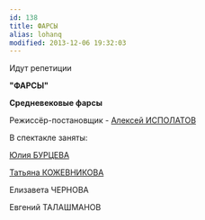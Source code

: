 ```yaml
---
id: 138
title: ФАРСЫ
alias: lohanq
modified: 2013-12-06 19:32:03
---
```


Идут репетиции

**"ФАРСЫ"**

**Средневековые фарсы**

Режиссёр-постановщик - <a href="53-aleksei-ispolatov.html">Алексей ИСПОЛАТОВ</a>

В спектакле заняты:

<a href="78-ylia-burceva.html">Юлия БУРЦЕВА</a>

<a href="80-tatiana-kogevnikova.html">Татьяна КОЖЕВНИКОВА</a>

Елизавета ЧЕРНОВА

Евгений ТАЛАШМАНОВ


